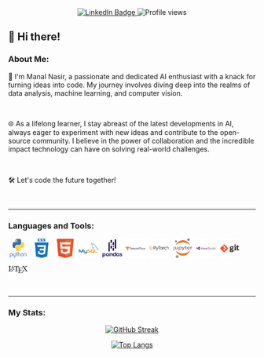 <div id="badges" align="center">
  <a href="http://www.linkedin.com/in/manal-nasir">
    <img src="https://img.shields.io/badge/LinkedIn-blue?style=for-the-badge&logo=linkedin&logoColor=white" alt="LinkedIn Badge"/>
  </a>

  <img src="https://komarev.com/ghpvc/?username=manal42&style=for-the-badge&color=b47c7c" alt="Profile views"/>
</div>

<!--
**manal42/manal42** is a ✨ _special_ ✨ repository because its `README.md` (this file) appears on your GitHub profile.

Here are some ideas to get you started:

- 🔭 I’m currently working on ...
- 🌱 I’m currently learning ...
- 👯 I’m looking to collaborate on ...
- 🤔 I’m looking for help with ...
- 💬 Ask me about ...
- 📫 How to reach me: ...
- 😄 Pronouns: ...
- ⚡ Fun fact: ...
-->

## 👋 Hi there!

### About Me:
🧠 I'm Manal Nasir, a passionate and dedicated AI enthusiast with a knack for turning ideas into code. My journey involves diving deep into the realms of data analysis, machine learning, and computer vision.

<br>

🌐 As a lifelong learner, I stay abreast of the latest developments in AI, always eager to experiment with new ideas and contribute to the open-source community. I believe in the power of collaboration and the incredible impact technology can have on solving real-world challenges.

<br>

🛠️ Let's code the future together! 

<!--
🚀 My projects reflect a commitment to harnessing the power of AI to solve real-world problems. From implementing neural networks for digit classification to training AI agents for optimal control in the Lunar Lander Problem, I thrive on pushing the boundaries of what AI can achieve.

🔍 Exploring the intersection of technology and innovation, I have hands-on experience with various neural network architectures, including Single Layer Perceptron (SLP), Multi-Layer Perceptron (MLP), Convolutional Neural Network (CNN), and Deep Q-Network (DQN). My expertise extends to practical applications, from image analysis to reinforcement learning.
 
Feel free to explore my repositories and reach out for collaborations or discussions on anything AI-related. Your feedback is always welcome! 🤖
-->

<br>

---

### Languages and Tools:

<div>
  <img src="https://github.com/devicons/devicon/blob/master/icons/python/python-original-wordmark.svg"  title="Python" alt="Python" width="40" height="40"/>&nbsp;
  <img src="https://github.com/devicons/devicon/blob/master/icons/css3/css3-plain-wordmark.svg"  title="CSS3" alt="CSS" width="40" height="40"/>&nbsp;
  <img src="https://github.com/devicons/devicon/blob/master/icons/html5/html5-original.svg" title="HTML5" alt="HTML" width="40" height="40"/>&nbsp;
  <img src="https://github.com/devicons/devicon/blob/master/icons/mysql/mysql-original-wordmark.svg" title="MySQL"  alt="MySQL" width="40" height="40"/>&nbsp;
  <img src="https://github.com/devicons/devicon/blob/master/icons/pandas/pandas-original-wordmark.svg"  title="pandas" alt="pandas" width="40" height="40"/>&nbsp;
  <img src="https://github.com/devicons/devicon/blob/master/icons/tensorflow/tensorflow-original-wordmark.svg"  title="TensorFlow" alt="TensorFlow" width="40" height="40"/>&nbsp;
  <img src="https://github.com/devicons/devicon/blob/master/icons/pytorch/pytorch-original-wordmark.svg"  title="PyTorch" alt="PyTorch" width="40" height="40"/>&nbsp;
  <img src="https://github.com/devicons/devicon/blob/master/icons/jupyter/jupyter-original-wordmark.svg"  title="Jupyter" alt="Jupyter" width="40" height="40"/>&nbsp;
  <img src="https://github.com/devicons/devicon/blob/master/icons/visualstudio/visualstudio-plain-wordmark.svg"  title="Visual Studio" alt="Visual Studio" width="40" height="40"/>&nbsp;
  <img src="https://github.com/devicons/devicon/blob/master/icons/git/git-original-wordmark.svg" title="Git" alt="Git" width="40" height="40"/>&nbsp;
  <img src="https://github.com/devicons/devicon/blob/master/icons/latex/latex-original.svg"  title="LaTex" alt="LaTex" width="40" height="40"/>
  
</div>

<br>

---

### My Stats:

<div id="stats" align="center">
  
  [![GitHub Streak](https://github-readme-streak-stats.herokuapp.com?user=manal42&theme=rose&card_width=550)](https://git.io/streak-stats)
  
  [![Top Langs](https://github-readme-stats.vercel.app/api/top-langs/?username=manal42&show_icons=true&theme=rose)](https://github-readme-stats.vercel.app/api/top-langs/?username=anuraghazra&layout=compact)

</div>

<!-- 
[![Anurag's GitHub stats](https://github-readme-stats.vercel.app/api?username=manal42)](https://github.com/anuraghazra/github-readme-stats)
-->
